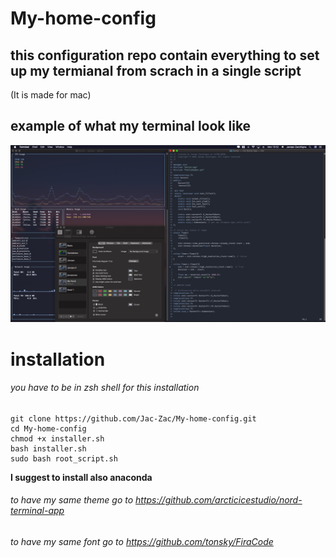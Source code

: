 # My-home-config

## this configuration repo contain everything to set up my termianal from scrach in a single script
(It is made for mac)

## example of what my terminal look like


![showcase](https://github.com/Jac-Zac/My-home-config/blob/master/my_terminal.png)

# installation

###### you have to be in zsh shell for this installation

```
git clone https://github.com/Jac-Zac/My-home-config.git
cd My-home-config
chmod +x installer.sh 
bash installer.sh 
sudo bash root_script.sh
```


**I suggest to install also anaconda**

###### to have my same theme go to https://github.com/arcticicestudio/nord-terminal-app
###### to have my same font go to https://github.com/tonsky/FiraCode

